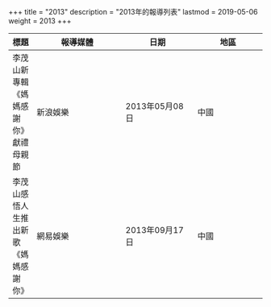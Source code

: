 +++
title = "2013"
description = "2013年的報導列表"
lastmod = 2019-05-06
weight = 2013
+++

<style>
table th:nth-of-type(2) {
	width: 200px;
}
table th:nth-of-type(3), th:nth-of-type(4) {
	width: 150px;
}
</style>

標題  | 報導媒體  | 日期 | 地區
--------------|-------|------|------ 
李茂山新專輯《媽媽感謝你》獻禮母親節   | 新浪娛樂 | 2013年05月08日 |  中國
李茂山感悟人生推出新歌《媽媽感謝你》   | 網易娛樂 | 2013年09月17日 |  中國